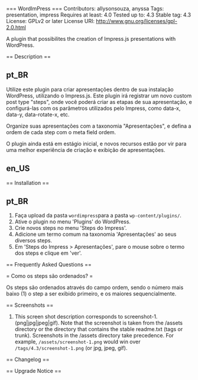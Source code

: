 === WordImPress ===
Contributors: allysonsouza, anyssa
Tags: presentation, impress
Requires at least: 4.0
Tested up to: 4.3
Stable tag: 4.3
License: GPLv2 or later
License URI: http://www.gnu.org/licenses/gpl-2.0.html

A plugin that possibilites the creation of Impress.js presentations with WordPress.

== Description ==

pt_BR
-----
Utilize este plugin para criar apresentações dentro de sua instalação WordPress, utilizando o Impress.js. Este plugin irá registrar um novo custom post type "steps", onde você poderá criar as etapas de sua apresentação, e configurá-las com os parâmetros utilizados pelo Impress, como data-x, data-y, data-rotate-x, etc.

Organize suas apresentações com a taxonomia "Apresentações", e defina a ordem de cada step com o meta field ordem.

O plugin ainda está em estágio inicial, e novos recursos estão por vir para uma melhor experiência de criação e exibição de apresentações.

en_US
-----

== Installation ==

pt_BR
-----

1. Faça upload da pasta `wordimpress`para a pasta `wp-content/plugins/`.
2. Ative o plugin no menu 'Plugins' do WordPress.
3. Crie novos steps no menu 'Steps do Impress'.
4. Adicione um termo comum na taxonomia 'Apresentações' ao seus diversos steps.
5. Em 'Steps do Impress > Apresentações', pare o mouse sobre o termo dos steps e clique em 'ver'.

== Frequently Asked Questions ==

= Como os steps são ordenados? =

Os steps são ordenados através do campo ordem, sendo o número mais baixo (1) o step a ser exibido primeiro, e os maiores sequencialmente.

== Screenshots ==

1. This screen shot description corresponds to screenshot-1.(png|jpg|jpeg|gif). Note that the screenshot is taken from
the /assets directory or the directory that contains the stable readme.txt (tags or trunk). Screenshots in the /assets
directory take precedence. For example, `/assets/screenshot-1.png` would win over `/tags/4.3/screenshot-1.png`
(or jpg, jpeg, gif).

== Changelog ==

== Upgrade Notice ==


